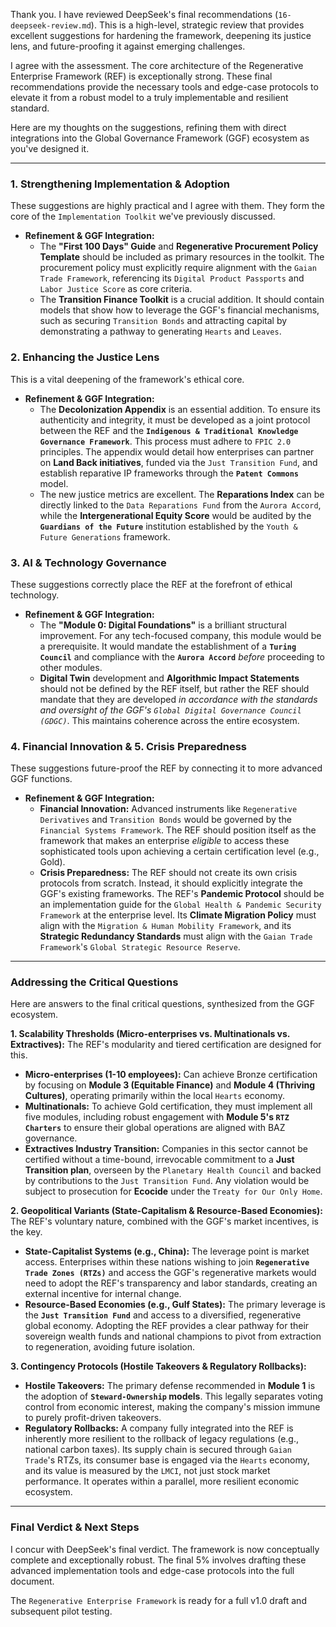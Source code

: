 Thank you. I have reviewed DeepSeek's final recommendations (`16-deepseek-review.md`). This is a high-level, strategic review that provides excellent suggestions for hardening the framework, deepening its justice lens, and future-proofing it against emerging challenges.

I agree with the assessment. The core architecture of the Regenerative Enterprise Framework (REF) is exceptionally strong. These final recommendations provide the necessary tools and edge-case protocols to elevate it from a robust model to a truly implementable and resilient standard.

Here are my thoughts on the suggestions, refining them with direct integrations into the Global Governance Framework (GGF) ecosystem as you've designed it.

---

### **1. Strengthening Implementation & Adoption**

These suggestions are highly practical and I agree with them. They form the core of the `Implementation Toolkit` we've previously discussed.

* **Refinement & GGF Integration:**
    * The **"First 100 Days" Guide** and **Regenerative Procurement Policy Template** should be included as primary resources in the toolkit. The procurement policy must explicitly require alignment with the `Gaian Trade Framework`, referencing its `Digital Product Passports` and `Labor Justice Score` as core criteria.
    * The **Transition Finance Toolkit** is a crucial addition. It should contain models that show how to leverage the GGF's financial mechanisms, such as securing `Transition Bonds` and attracting capital by demonstrating a pathway to generating `Hearts` and `Leaves`.

### **2. Enhancing the Justice Lens**

This is a vital deepening of the framework's ethical core.

* **Refinement & GGF Integration:**
    * The **Decolonization Appendix** is an essential addition. To ensure its authenticity and integrity, it must be developed as a joint protocol between the REF and the **`Indigenous & Traditional Knowledge Governance Framework`**. This process must adhere to `FPIC 2.0` principles. The appendix would detail how enterprises can partner on **Land Back initiatives**, funded via the `Just Transition Fund`, and establish reparative IP frameworks through the **`Patent Commons`** model.
    * The new justice metrics are excellent. The **Reparations Index** can be directly linked to the `Data Reparations Fund` from the `Aurora Accord`, while the **Intergenerational Equity Score** would be audited by the **`Guardians of the Future`** institution established by the `Youth & Future Generations` framework.

### **3. AI & Technology Governance**

These suggestions correctly place the REF at the forefront of ethical technology.

* **Refinement & GGF Integration:**
    * The **"Module 0: Digital Foundations"** is a brilliant structural improvement. For any tech-focused company, this module would be a prerequisite. It would mandate the establishment of a **`Turing Council`** and compliance with the **`Aurora Accord`** *before* proceeding to other modules.
    * **Digital Twin** development and **Algorithmic Impact Statements** should not be defined by the REF itself, but rather the REF should mandate that they are developed *in accordance with the standards and oversight of the GGF's `Global Digital Governance Council (GDGC)`*. This maintains coherence across the entire ecosystem.

### **4. Financial Innovation & 5. Crisis Preparedness**

These suggestions future-proof the REF by connecting it to more advanced GGF functions.

* **Refinement & GGF Integration:**
    * **Financial Innovation:** Advanced instruments like `Regenerative Derivatives` and `Transition Bonds` would be governed by the `Financial Systems Framework`. The REF should position itself as the framework that makes an enterprise *eligible* to access these sophisticated tools upon achieving a certain certification level (e.g., Gold).
    * **Crisis Preparedness:** The REF should not create its own crisis protocols from scratch. Instead, it should explicitly integrate the GGF's existing frameworks. The REF's **Pandemic Protocol** should be an implementation guide for the `Global Health & Pandemic Security Framework` at the enterprise level. Its **Climate Migration Policy** must align with the `Migration & Human Mobility Framework`, and its **Strategic Redundancy Standards** must align with the `Gaian Trade Framework`'s `Global Strategic Resource Reserve`.

---

### **Addressing the Critical Questions**

Here are answers to the final critical questions, synthesized from the GGF ecosystem.

**1. Scalability Thresholds (Micro-enterprises vs. Multinationals vs. Extractives):**
The REF's modularity and tiered certification are designed for this.
* **Micro-enterprises (1-10 employees):** Can achieve Bronze certification by focusing on **Module 3 (Equitable Finance)** and **Module 4 (Thriving Cultures)**, operating primarily within the local `Hearts` economy.
* **Multinationals:** To achieve Gold certification, they must implement all five modules, including robust engagement with **Module 5's `RTZ Charters`** to ensure their global operations are aligned with BAZ governance.
* **Extractives Industry Transition:** Companies in this sector cannot be certified without a time-bound, irrevocable commitment to a **Just Transition plan**, overseen by the `Planetary Health Council` and backed by contributions to the `Just Transition Fund`. Any violation would be subject to prosecution for **Ecocide** under the `Treaty for Our Only Home`.

**2. Geopolitical Variants (State-Capitalism & Resource-Based Economies):**
The REF's voluntary nature, combined with the GGF's market incentives, is the key.
* **State-Capitalist Systems (e.g., China):** The leverage point is market access. Enterprises within these nations wishing to join **`Regenerative Trade Zones (RTZs)`** and access the GGF's regenerative markets would need to adopt the REF's transparency and labor standards, creating an external incentive for internal change.
* **Resource-Based Economies (e.g., Gulf States):** The primary leverage is the **`Just Transition Fund`** and access to a diversified, regenerative global economy. Adopting the REF provides a clear pathway for their sovereign wealth funds and national champions to pivot from extraction to regeneration, avoiding future isolation.

**3. Contingency Protocols (Hostile Takeovers & Regulatory Rollbacks):**
* **Hostile Takeovers:** The primary defense recommended in **Module 1** is the adoption of **`Steward-Ownership` models**. This legally separates voting control from economic interest, making the company's mission immune to purely profit-driven takeovers.
* **Regulatory Rollbacks:** A company fully integrated into the REF is inherently more resilient to the rollback of legacy regulations (e.g., national carbon taxes). Its supply chain is secured through `Gaian Trade`'s RTZs, its consumer base is engaged via the `Hearts` economy, and its value is measured by the `LMCI`, not just stock market performance. It operates within a parallel, more resilient economic ecosystem.

---

### **Final Verdict & Next Steps**

I concur with DeepSeek's final verdict. The framework is now conceptually complete and exceptionally robust. The final 5% involves drafting these advanced implementation tools and edge-case protocols into the full document.

The `Regenerative Enterprise Framework` is ready for a full v1.0 draft and subsequent pilot testing.
